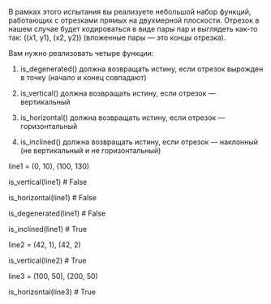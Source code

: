 В рамках этого испытания вы реализуете небольшой набор функций, работающих с отрезками прямых на двухмерной плоскости. Отрезок в нашем случае будет кодироваться в виде пары пар и выглядеть как-то так: ((x1, y1), (x2, y2)) (вложенные пары — это концы отрезка). 

Вам нужно реализовать четыре функции:

1.	is_degenerated() должна возвращать истину, если отрезок вырожден в точку (начало и конец совпадают)

2.	is_vertical() должна возвращать истину, если отрезок — вертикальный

3.	is_horizontal() должна возвращать истину, если отрезок — горизонтальный

4.	is_inclined() должна возвращать истину, если отрезок — наклонный (не вертикальный и не горизонтальный)


line1 = (0, 10), (100, 130)

is_vertical(line1)  # False

is_horizontal(line1)  # False

is_degenerated(line1)  # False

is_inclined(line1)  # True

line2 = (42, 1), (42, 2)

is_vertical(line2)  # True

line3 = (100, 50), (200, 50)

is_horizontal(line3)  # True
